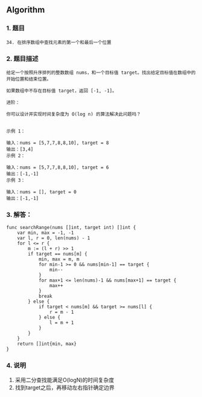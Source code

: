 ## Algorithm
### 1. 题目
```
34. 在排序数组中查找元素的第一个和最后一个位置
```
### 2. 题目描述
```
给定一个按照升序排列的整数数组 nums，和一个目标值 target。找出给定目标值在数组中的开始位置和结束位置。

如果数组中不存在目标值 target，返回 [-1, -1]。

进阶：

你可以设计并实现时间复杂度为 O(log n) 的算法解决此问题吗？
 

示例 1：

输入：nums = [5,7,7,8,8,10], target = 8
输出：[3,4]
示例 2：

输入：nums = [5,7,7,8,8,10], target = 6
输出：[-1,-1]
示例 3：

输入：nums = [], target = 0
输出：[-1,-1]
```

### 3. 解答：
```golang
func searchRange(nums []int, target int) []int {
	var min, max = -1, -1
	var l, r = 0, len(nums) - 1
	for l <= r {
		m := (l + r) >> 1
		if target == nums[m] {
			min, max = m, m
			for min-1 >= 0 && nums[min-1] == target {
				min--
			}
			for max+1 <= len(nums)-1 && nums[max+1] == target {
				max++
			}
			break
		} else {
			if target < nums[m] && target >= nums[l] {
				r = m - 1
			} else {
				l = m + 1
			}
		}
	}
	return []int{min, max}
}
```
### 4. 说明
1. 采用二分查找能满足O(logN)的时间复杂度
2. 找到target之后，再移动左右指针确定边界